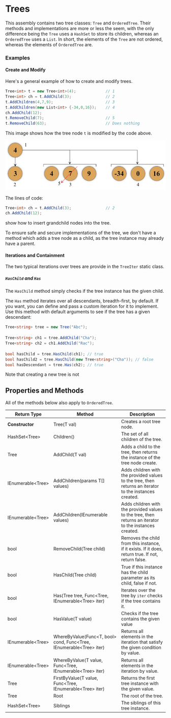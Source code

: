 # Trees

This assembly contains two tree classes: `Tree` and `OrderedTree`. Their methods and implementations are more or less the seem, with the only difference being the `Tree` uses a `HashSet` to store its children, whereas an `OrderedTree` uses a `List`. In short, the elements of the `Tree` are not ordered, whereas the elements of `OrderedTree` are.

### Examples

#### Create and Modify

Here's a general example of how to create and modify trees.

```c#
Tree<int> t = new Tree<int>(4);				// 1
Tree<int> ch = t.AddChild(3);				// 2
t.AddChildren(4,7,9);						// 3
t.AddChildren(new List<int> {-34,0,16});	// 4
ch.AddChild(12);
t.RemoveChild(7);							// 5
t.RemoveChild(63);							// Does nothing
```

This image shows how the tree node `t` is modified by the code above.

![](..\TreeExampleModify.png)

The lines of code:

```c#
Tree<int> ch = t.AddChild(3);				// 2
ch.AddChild(12);
```

show how to insert grandchild nodes into the tree. 

To ensure safe and secure implementations of the tree, we don't have a method which adds a tree node as a child, as the tree instance may already have a parent.

#### Iterations and Containment

The two typical iterations over trees are provide in the `TreeIter` static class.

##### `HasChild` and `Has`

The `HasChild` method simply checks if the tree instance has the given child.

The `Has` method iterates over all descendants, breadth-first, by default. If you want, you can define and pass a custom iteration for it to implement. Use this method with default arguments to see if the tree has a given descendant:

```c#
Tree<string> tree = new Tree("Abc");

Tree<string> ch1 = tree.AddChild("Cha");
Tree<string> ch2 = ch1.AddChild("Rac");

bool hasChild = tree.HasChild(ch1); // true
bool hasChild2 = tree.HasChild(new Tree<string>("Cha")); // false
bool hasDescendant = tree.Has(ch2); // true
```

Note that creating a new tree is not

## Properties and Methods

All of the methods below also apply to `OrderedTree`.

| Return Type | Method | Description |
| ------ | ----------- | ------ |
| **Constructor** | Tree(T val) | Creates a root tree node. |
| HashSet<Tree<T>> | Children() | The set of all children of the tree. |
| Tree<T> | AddChild(T val) | Adds a child to the tree, then returns the instance of the tree node create. |
| IEnumerable<Tree<T>> | AddChildren(params T[] values) | Adds children with the provided values to the tree, then returns an iterator to the instances created. |
| IEnumerable<Tree<T>> | AddChildren(IEnumerable<T> values) | Adds children with the provided values to the tree, then returns an iterator to the instances created. |
| bool | RemoveChild(Tree<T> child) | Removes the child from this instance, if it exists. If it does, return true. If not, return false. |
| bool | HasChild(Tree<T> child) | True if this instance has the child parameter as its child, false if not. |
| bool | Has(Tree<T> tree, Func<Tree<T>, IEnumerable<Tree<T>> iter) | Iterates over the tree by `iter` checks if the tree contains it. |
| bool | HasValue(T value) | Checks if the tree contains the given value |
| IEnumerable<Tree<T>> | WhereByValue(Func<T, bool> cond, Func<Tree<T>, IEnumerable<Tree<T>> iter) | Returns all elements in the iteration that satisfy the given condition by value. |
| IEnumerable<Tree<T>> | WhereByValue(T value, Func<Tree<T>, IEnumerable<Tree<T>> iter) | Returns all elements in the iteration by value. |
| Tree<T> | FirstByValue(T value, Func<Tree<T>, IEnumerable<Tree<T>> iter) | Returns the first tree instance with the given value. |
| Tree<T> | Root | The root of the tree. |
| HashSet<Tree<T>> | Siblings | The siblings of this tree instance. |

